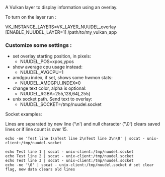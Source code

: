 A Vulkan layer to display information using an overlay.

To turn on the layer run :

VK_INSTANCE_LAYERS=VK_LAYER_NUUDEL_overlay [ENABLE_NUUDEL_LAYER=1] /path/to/my_vulkan_app

### Customize some settings :

* set overlay starting position, in pixels:
  - NUUDEL_POS=xpos,ypos
* show average cpu usage instead:
  - NUUDEL_AVGCPU=1
* amdgpu index, if set, shows some hwmon stats:
  - NUUDEL_AMDGPU_INDEX=0
* change text color, alpha is optional:
  - NUUDEL_RGBA=255,128,64[,255]
* unix socket path. Send text to overlay:
  - NUUDEL_SOCKET=/tmp/nuudel.socket

Socket examples:


Lines are separated by new line ('\n') and null character ('\0') clears saved lines or if line count is over 15.
 
```
echo -ne 'Test line 1\nTest line 2\nTest line 3\n\0' | socat - unix-client:/tmp/nuudel.socket
```

```
echo Test line 1 | socat - unix-client:/tmp/nuudel.socket
echo Test line 2 | socat - unix-client:/tmp/nuudel.socket
echo Test line 3 | socat - unix-client:/tmp/nuudel.socket
echo -ne '\0' | socat - unix-client:/tmp/nuudel.socket # set clear flag, new data clears old lines
```
